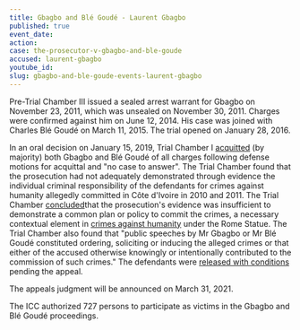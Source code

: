 ```yaml
---
title: Gbagbo and Blé Goudé - Laurent Gbagbo
published: true
event_date:
action:
case: the-prosecutor-v-gbagbo-and-ble-goude
accused: laurent-gbagbo
youtube_id:
slug: gbagbo-and-ble-goude-events-laurent-gbagbo
---
```


Pre-Trial Chamber III issued a sealed arrest warrant for Gbagbo on November 23, 2011, which was unsealed on November 30, 2011. Charges were confirmed against him on June 12, 2014. His case was joined with Charles Blé Goudé on March 11, 2015. The trial opened on January 28, 2016.

In an oral decision on January 15, 2019, Trial Chamber I [acquitted](https://www.icc-cpi.int/Pages/item.aspx?name=pr1427) (by majority) both Gbagbo and Blé Goudé of all charges following defense motions for acquittal and "no case to answer". The Trial Chamber found that the prosecution had not adequately demonstrated through evidence the individual criminal responsibility of the defendants for crimes against humanity allegedly committed in C&ocirc;te d'Ivoire in 2010 and 2011. The Trial Chamber [concluded](https://www.icc-cpi.int/CourtRecords/CR2019_03853.PDF)that the prosecution's evidence was insufficient to demonstrate a common plan or policy to commit the crimes, a necessary contextual element in [crimes against humanity](https://www.un.org/en/genocideprevention/crimes-against-humanity.shtml) under the Rome Statue. The Trial Chamber also found that "public speeches by Mr Gbagbo or Mr Blé Goudé constituted ordering, soliciting or inducing the alleged crimes or that either of the accused otherwise knowingly or intentionally contributed to the commission of such crimes." The defendants were [released with conditions](https://www.icc-cpi.int/Pages/item.aspx?name=pr1436) pending the appeal.&nbsp;

The appeals judgment will be announced on March 31, 2021.

The ICC authorized 727 persons to participate as victims in the Gbagbo and Blé Goudé proceedings.
